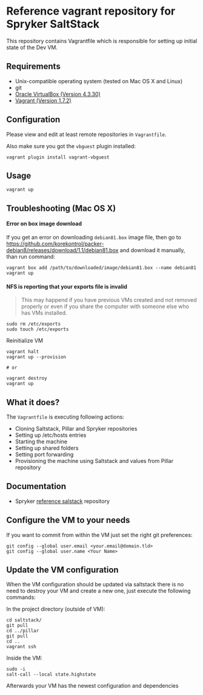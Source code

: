 # Reference vagrant repository for Spryker SaltStack

This repository contains Vagrantfile which is responsible for setting up
initial state of the Dev VM.

## Requirements
 * Unix-compatible operating system (tested on Mac OS X and Linux)
 * git
 * [Oracle VirtualBox (Version 4.3.30)](https://www.virtualbox.org/wiki/Download_Old_Builds_4_3)
 * [Vagrant (Version 1.7.2)](https://www.vagrantup.com/download-archive/v1.7.2.html)

## Configuration
Please view and edit at least remote repositories in `Vagrantfile`.

Also make sure you got the `vbguest` plugin installed:
```
vagrant plugin install vagrant-vbguest
```

## Usage
```
vagrant up
```

## Troubleshooting (Mac OS X)

#### Error on box image download
If you get an error on downloading `debian81.box` image file, then go to
https://github.com/korekontrol/packer-debian8/releases/download/1.1/debian81.box
and download it manually, than run command:

```
vagrant box add /path/to/downloaded/image/debian81.box --name debian81
vagrant up
```

#### NFS is reporting that your exports file is invalid

> This may happend if you have previous VMs created and not removed properly or even if you share the computer with someone else who has VMs installed.

```
sudo rm /etc/exports
sudo touch /etc/exports
```

Reinitialize VM

```
vagrant halt
vagrant up --provision

# or

vagrant destroy
vagrant up
```

## What it does?
The `Vagrantfile` is executing following actions:
 * Cloning Saltstack, Pillar and Spryker repositories
 * Setting up /etc/hosts entries
 * Starting the machine
 * Setting up shared folders
 * Setting port forwarding
 * Provisioning the machine using Saltstack and values from Pillar repository

## Documentation
 * Spryker [reference salstack](https://github.com/spryker/saltstack) repository
 
## Configure the VM to your needs

If you want to commit from within the VM just set the right git preferences:

```
git config --global user.email <your.email@domain.tld>
git config --global user.name <Your Name>
```

## Update the VM configuration

When the VM configuration should be updated via saltstack there is no need to destroy your VM and create a new one, just execute the following commands:

In the project directory (outside of VM):
```
cd saltstack/
git pull
cd ../pillar
git pull
cd ..
vagrant ssh
```

Inside the VM:
```
sudo -i
salt-call --local state.highstate
```

Afterwards your VM has the newest configuration and dependencies

